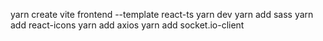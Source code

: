 yarn create vite frontend --template react-ts
yarn dev
yarn add sass
yarn add react-icons
yarn add axios
yarn add socket.io-client
